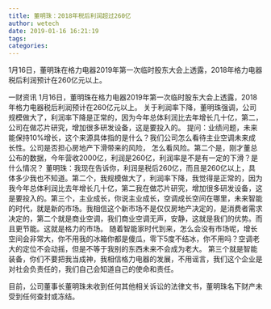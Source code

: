 ```yaml
---
title: 董明珠：2018年税后利润超过260亿
author: wetech
date: 2019-01-16 16:21:19
tags: 
categories: 
---
```

1月16日，董明珠在格力电器2019年第一次临时股东大会上透露，2018年格力电器税后利润预计在260亿元以上。
<!-- more -->
一财资讯
1月16日，董明珠在格力电器2019年第一次临时股东大会上透露，2018年格力电器税后利润预计在260亿元以上。
关于利润率下降，董明珠强调，公司规模做大了，利润率下降是正常的，因为今年总体利润比去年增长几十亿，第二，公司在做芯片研究，增加很多研发设备，这是要投入的。
提问：业绩问题，未来能保持10%增长，这个来源具体指的是什么？我们公司怎么看待主业空调未来成长性。公司是否担心房地产下滑带来的风险， 怎么看风险。第二个是，刚才董总公布的数据，今年营收2000亿，利润是260亿，利润率是不是有一定的下滑？是什么情况？
董明珠：我现在告诉你，利润是税后260亿，而且是260亿以上，具体多少我也不知道。第二个，我规模做大了，利润率下降，我觉得是正常的，因为我今年总体利润比去年增长几十亿，第二我在做芯片研究，增加很多研发设备，这是要投入的。第三个，主业成长，你说主业成长，空调成长空间在哪里，未来智能的时代，就是新的市场。我相信这个新市场不是仅仅房地产决定的，是消费者需求决定的，第二个就是商业空调，我们商业空调无声，安静，这就是我们的优势。而且更节能。这就是格力的市场。
随着智能家时代到来，怎么会没有市场呢，增长空间会非常大，你不用我的冰箱你都是傻瓜，零下5度不结冰，你不用吗？空调老大的定位不会动摇，但是不等于我别的东西未来不会成为老大。
第三个就是智能装备，你们不要把我当成神，我相信格力电器的发展，不用谣言，我们这个企业是对社会负责任的，我们自己会知道自己的使命和责任。
 
 
目前，公司董事长董明珠未收到任何其他相关诉讼的法律文书，董明珠名下财产未受到任何查封或冻结。
